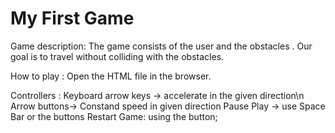 # My First Game
Game description:
The game consists of the user and the obstacles . Our goal is to travel without colliding with the obstacles. 

How to play :
Open the HTML file in the browser.

Controllers :
Keyboard arrow keys -> accelerate in the given direction\n
Arrow buttons-> Constand speed in given direction
Pause Play -> use Space Bar or the buttons
Restart Game: using the button;
